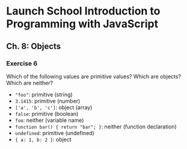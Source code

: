 # Launch School Introduction to Programming with JavaScript

## Ch. 8: Objects

### Exercise 6

Which of the following values are primitive values? Which are objects? Which are
neither?

- `"foo"`: primitive (string)
- `3.1415`: primitive (number)
- `['a', 'b', 'c']`: object (array)
- `false`: primitive (boolean)
- `foo`: neither (variable name)
- `function bar() { return "bar"; }`: neither (function declaration)
- `undefined`: primitive (undefined)
- `{ a: 1, b: 2 }`: object
